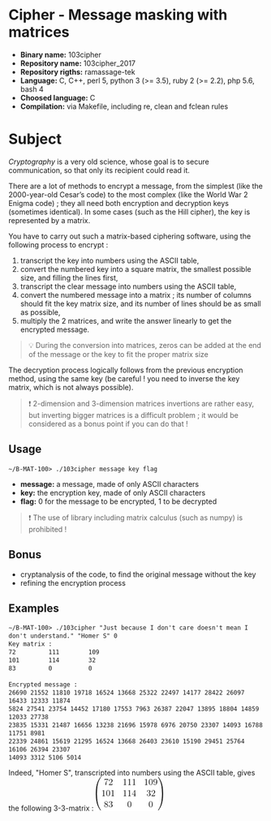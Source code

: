 # Cipher - Message masking with matrices

- **Binary name:** 103cipher
- **Repository name:** 103cipher_2017
- **Repository rigths:** ramassage-tek
- **Language:** C, C++, perl 5, python 3 (>= 3.5), ruby 2 (>= 2.2), php 5.6, bash 4
- **Choosed language:** C
- **Compilation:** via Makefile, including re, clean and fclean rules


# Subject

_Cryptography_ is a very old science, whose goal is to secure communication, so that only its recipient could read it.

There are a lot of methods to encrypt a message, from the simplest (like the 2000-year-old Cesar’s code) to the most complex (like the World War 2 Enigma code) ; they all need both encryption and decryption keys (sometimes identical).
In some cases (such as the Hill cipher), the key is represented by a matrix.

You have to carry out such a matrix-based ciphering software, using the following process to encrypt :
1. transcript the key into numbers using the ASCII table,
2. convert the numbered key into a square matrix, the smallest possible size, and filling the lines first,
3. transcript the clear message into numbers using the ASCII table,
4. convert the numbered message into a matrix ; its number of columns should fit the key matrix size, and its number of lines should be as small as possible,
5. multiply the 2 matrices, and write the answer linearly to get the encrypted message.

> :bulb: During the conversion into matrices, zeros can be added at the end of the message or the key to fit the proper matrix size

The decryption process logically follows from the previous encryption method, using the same key (be careful ! you need to inverse the key matrix, which is not always possible).

> :exclamation: 2-dimension and 3-dimension matrices invertions are rather easy, but inverting bigger matrices is a difficult problem ; it would be considered as a bonus point if you can do that !

## Usage

```
~/B-MAT-100> ./103cipher message key flag
```

- **message:** a message, made of only ASCII characters
- **key:** the encryption key, made of only ASCII characters
- **flag:** 0 for the message to be encrypted, 1 to be decrypted

> :exclamation: The use of library including matrix calculus (such as numpy) is prohibited !

## Bonus

- cryptanalysis of the code, to find the original message without the key
- refining the encryption process

## Examples

```
∼/B-MAT-100> ./103cipher "Just because I don't care doesn't mean I don't understand." "Homer S" 0
Key matrix :
72         111        109
101        114        32
83         0          0

Encrypted message :
26690 21552 11810 19718 16524 13668 25322 22497 14177 28422 26097 16433 12333 11874
5824 27541 23754 14452 17180 17553 7963 26387 22047 13895 18804 14859 12033 27738
23835 15331 21487 16656 13238 21696 15978 6976 20750 23307 14093 16788 11751 8981
22339 24861 15619 21295 16524 13668 26403 23610 15190 29451 25764 16106 26394 23307
14093 3312 5106 5014
```


Indeed, "Homer S", transcripted into numbers using the ASCII table, gives the following 3-3-matrix : <img src="/doc/HomerS-3x3-matrix.gif" alt="" />